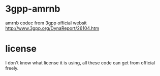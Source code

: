3gpp-amrnb
==========

amrnb codec from 3gpp official websit http://www.3gpp.org/DynaReport/26104.htm

license
=======

I don't know what license it is using, all these code can get from official 
freely.
